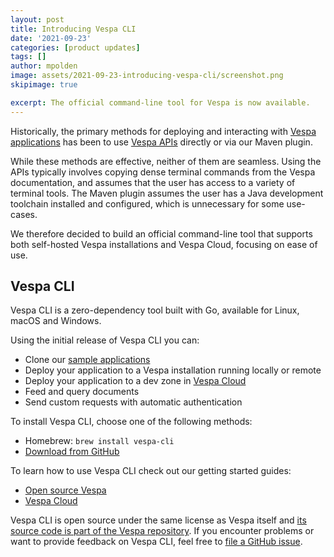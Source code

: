 ```yaml
---
layout: post
title: Introducing Vespa CLI
date: '2021-09-23'
categories: [product updates]
tags: []
author: mpolden
image: assets/2021-09-23-introducing-vespa-cli/screenshot.png
skipimage: true

excerpt: The official command-line tool for Vespa is now available.
---
```

<script id="asciicast-UyZQXh1TxLo43ON0CMqgFxEj0" src="https://asciinema.org/a/UyZQXh1TxLo43ON0CMqgFxEj0.js" async data-autoplay="true" data-speed="1.5" data-cols="170" data-loop="true"></script>

Historically, the primary methods for deploying and interacting with [Vespa
applications](https://docs.vespa.ai/en/application-packages.html)
has been to use [Vespa APIs](https://docs.vespa.ai/en/api.html) directly or via
our Maven plugin.

While these methods are effective, neither of them are seamless. Using the APIs
typically involves copying dense terminal commands from the Vespa documentation,
and assumes that the user has access to a variety of terminal tools. The Maven
plugin assumes the user has a Java development toolchain installed and
configured, which is unnecessary for some use-cases.

We therefore decided to build an official command-line tool that supports both
self-hosted Vespa installations and Vespa Cloud, focusing on ease of use.

## Vespa CLI

Vespa CLI is a zero-dependency tool built with Go, available for Linux, macOS
and Windows.

Using the initial release of Vespa CLI you can:

- Clone our [sample applications](https://github.com/vespa-engine/sample-apps/)
- Deploy your application to a Vespa installation running locally or remote
- Deploy your application to a dev zone in [Vespa Cloud](https://cloud.vespa.ai)
- Feed and query documents
- Send custom requests with automatic authentication

To install Vespa CLI, choose one of the following methods:

- Homebrew: `brew install vespa-cli`
- [Download from GitHub](https://github.com/vespa-engine/vespa/releases/latest)

To learn how to use Vespa CLI check out our getting started guides:
- [Open source Vespa](https://docs.vespa.ai/en/vespa-quick-start.html)
- [Vespa Cloud](https://cloud.vespa.ai/en/getting-started)

Vespa CLI is open source under the same license as Vespa itself and [its source
code is part of the Vespa
repository](https://github.com/vespa-engine/vespa/tree/master/client/go). If you
encounter problems or want to provide feedback on Vespa CLI, feel free to [file
a GitHub issue](https://github.com/vespa-engine/vespa/issues/new/choose).
